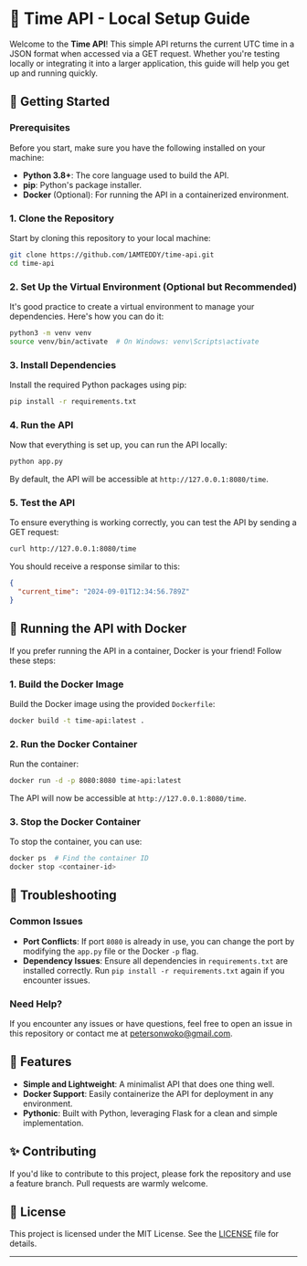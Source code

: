 # 🌟 Time API - Local Setup Guide

Welcome to the **Time API**! This simple API returns the current UTC time in a JSON format when accessed via a GET request. Whether you're testing locally or integrating it into a larger application, this guide will help you get up and running quickly.

## 🚀 Getting Started

### Prerequisites

Before you start, make sure you have the following installed on your machine:

- **Python 3.8+**: The core language used to build the API.
- **pip**: Python's package installer.
- **Docker** (Optional): For running the API in a containerized environment.

### 1. Clone the Repository

Start by cloning this repository to your local machine:

```bash
git clone https://github.com/1AMTEDDY/time-api.git
cd time-api
```

### 2. Set Up the Virtual Environment (Optional but Recommended)

It's good practice to create a virtual environment to manage your dependencies. Here's how you can do it:

```bash
python3 -m venv venv
source venv/bin/activate  # On Windows: venv\Scripts\activate
```

### 3. Install Dependencies

Install the required Python packages using pip:

```bash
pip install -r requirements.txt
```

### 4. Run the API

Now that everything is set up, you can run the API locally:

```bash
python app.py
```

By default, the API will be accessible at `http://127.0.0.1:8080/time`.

### 5. Test the API

To ensure everything is working correctly, you can test the API by sending a GET request:

```bash
curl http://127.0.0.1:8080/time
```

You should receive a response similar to this:

```json
{
  "current_time": "2024-09-01T12:34:56.789Z"
}
```

## 🐳 Running the API with Docker

If you prefer running the API in a container, Docker is your friend! Follow these steps:

### 1. Build the Docker Image

Build the Docker image using the provided `Dockerfile`:

```bash
docker build -t time-api:latest .
```

### 2. Run the Docker Container

Run the container:

```bash
docker run -d -p 8080:8080 time-api:latest
```

The API will now be accessible at `http://127.0.0.1:8080/time`.

### 3. Stop the Docker Container

To stop the container, you can use:

```bash
docker ps  # Find the container ID
docker stop <container-id>
```

## 🔧 Troubleshooting

### Common Issues

- **Port Conflicts**: If port `8080` is already in use, you can change the port by modifying the `app.py` file or the Docker `-p` flag.
- **Dependency Issues**: Ensure all dependencies in `requirements.txt` are installed correctly. Run `pip install -r requirements.txt` again if you encounter issues.

### Need Help?

If you encounter any issues or have questions, feel free to open an issue in this repository or contact me at [petersonwoko@gmail.com](mailto:petersonwoko@gmail.com).

## 🌟 Features

- **Simple and Lightweight**: A minimalist API that does one thing well.
- **Docker Support**: Easily containerize the API for deployment in any environment.
- **Pythonic**: Built with Python, leveraging Flask for a clean and simple implementation.

## ✨ Contributing

If you'd like to contribute to this project, please fork the repository and use a feature branch. Pull requests are warmly welcome.

## 📄 License

This project is licensed under the MIT License. See the [LICENSE](LICENSE) file for details.

---
